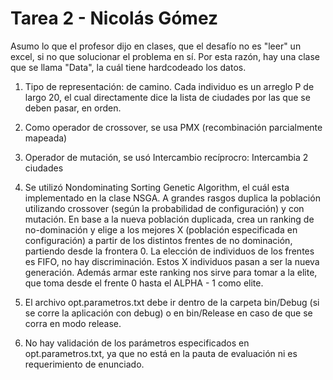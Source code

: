 # Tarea 2 - Nicolás Gómez

Asumo lo que el profesor dijo en clases, que el desafío no es "leer" un excel, si no que solucionar el problema en sí. Por esta razón, hay una clase que se llama "Data", la cuál tiene hardcodeado los datos.

1. Tipo de representación: de camino. Cada individuo es un arreglo P de largo 20, el cual directamente dice la lista de ciudades por las que se deben pasar, en orden.

2. Como operador de crossover, se usa PMX (recombinación parcialmente mapeada)

3. Operador de mutación, se usó Intercambio recíprocro: Intercambia 2 ciudades

4. Se utilizó Nondominating Sorting Genetic Algorithm, el cuál esta implementado en la clase NSGA. A grandes rasgos duplica la población utilizando crossover (según la probabilidad de configuración) y con mutación. En base a la nueva población duplicada, crea un ranking de no-dominación y elige a los mejores X (población especificada en configuración) a partir de los distintos frentes de no dominación, partiendo desde la frontera 0. La elección de individuos de los frentes es FIFO, no hay discriminación. Estos X individuos pasan a ser la nueva generación. Además armar este ranking nos sirve para tomar a la elite, que toma desde el frente 0 hasta el ALPHA - 1 como elite.

5. El archivo opt.parametros.txt debe ir dentro de la carpeta bin/Debug (si se corre la aplicación con debug) o en bin/Release en caso de que se corra en modo release.

6. No hay validación de los parámetros especificados en opt.parametros.txt, ya que no está en la pauta de evaluación ni es requerimiento de enunciado.